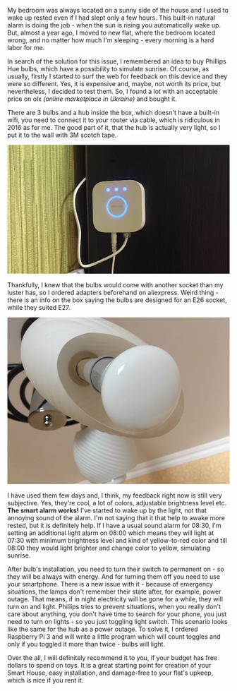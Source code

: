 My bedroom was always located on a sunny side of the house and I used to wake up rested even if I had slept only a few hours. This built-in 
natural alarm is doing the job - when the sun is rising you automatically wake up. But, almost a year ago, I moved to new flat, where the bedroom 
located wrong, and no matter how much I'm sleeping - every morning is a hard labor for me.

In search of the solution for this issue, I remembered an idea to buy Phillips Hue bulbs, which have a possibility to simulate sunrise. Of 
course, as usually, firstly I started to surf the web for feedback on this device and they were so different. Yes, it is expensive and, maybe, 
not worth its price, but nevertheless, I decided to test them. So, I found a lot with an acceptable price on olx *(online marketplace in Ukraine)* and bought it.

There are 3 bulbs and a hub inside the box, which doesn't have a built-in wifi, you need to connect it to your router via cable, which is ridiculous 
in 2016 as for me. The good part of it, that the hub is actually very light, so I put it to the wall with 3M scotch tape.

![Phillips Hue Hub placed on the wall and turned on](./res/1.jpg)

Thankfully, I knew that the bulbs would come with another socket than my luster has, so I ordered adapters beforehand on aliexpress. Weird 
thing - there is an info on the box saying the bulbs are designed for an E26 socket, while they suited E27.

![Phillips Hue RGB light bulb](./res/2.jpg)

I have used them few days and, I think, my feedback right now is still very subjective. Yes, they're cool, a lot of colors, adjustable brightness 
level etc. **The smart alarm works!** I've started to wake up by the light, not that annoying sound of the alarm. I'm not saying that it that help 
to awake more rested, but it is definitely help. If I have a usual sound alarm for 08:30, I'm setting an additional light alarm on 08:00 which means 
they will light at 07:30 with minimum brightness level and kind of yellow-to-red color and till 08:00 they would light brighter and change color to 
yellow, simulating sunrise.

After bulb's installation, you need to turn their switch to permanent on - so they will be always with energy. And for turning them off you need to use 
your smartphone. There is a new issue with it - because of emergency situations, the lamps don't remember their state after, for example, power outage. 
That means, if in night electricity will be gone for a while, they will turn on and light. Phillips tries to prevent situations, when you really don't 
care about anything, you don't have time to search for your phone, you just need to turn on lights - so you just toggling light switch. This scenario 
looks like the same for the hub as a power outage. To solve it, I ordered Raspberry Pi 3 and will write a little program which will count toggles and 
only if you toggled it more than twice - bulbs will light.

Over the all, I will definitely recommend it to you, if your budget has free dollars to spend on toys. It is a great starting point for creation of your 
Smart House, easy installation, and damage-free to your flat's upkeep, which is nice if you rent it.
